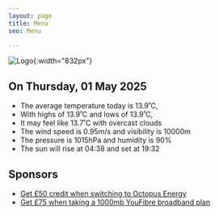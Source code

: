 ```yaml
---
layout: page
title: Menu
seo: Menu

---
```


![Logo](/images/logo.jpg){:width="832px"}

<!-- weather_marker starts -->
## On Thursday, 01 May 2025

- The average temperature today is 13.9˚C,
- With highs of 13.9˚C and lows of 13.9˚C,
- It may feel like 13.7˚C with overcast clouds
- The wind speed is 0.95m/s and visibility is 10000m
- The pressure is 1015hPa and humidity is 90%
- The sun will rise at 04:38 and set at 19:32

<!-- weather_marker ends -->

## Sponsors

- [Get £50 credit when switching to Octopus Energy](https://bit.ly/3oD1nnS)
- [Get £75 when taking a 1000mb YouFibre broadband plan](https://aklam.io/91zWhU?)
